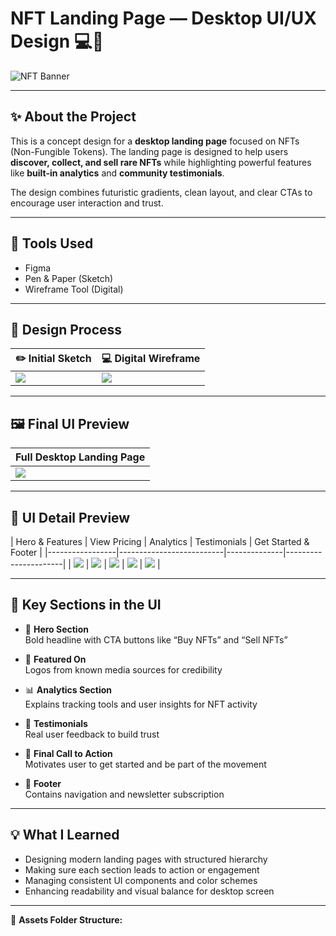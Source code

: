 # NFT Landing Page — Desktop UI/UX Design 💻🎨

![NFT Banner](./assets/nft-landing.png)

---

## ✨ About the Project

This is a concept design for a **desktop landing page** focused on NFTs (Non-Fungible Tokens). The landing page is designed to help users **discover, collect, and sell rare NFTs** while highlighting powerful features like **built-in analytics** and **community testimonials**.

The design combines futuristic gradients, clean layout, and clear CTAs to encourage user interaction and trust.

---

## 🎨 Tools Used
- Figma
- Pen & Paper (Sketch)
- Wireframe Tool (Digital)

---

## 🧠 Design Process

| ✏️ Initial Sketch | 💻 Digital Wireframe |
|-------------------|----------------------|
| ![](./assets/sketch.jpg) | ![](./assets/wireframe.jpg) |

---

## 🖼 Final UI Preview

| Full Desktop Landing Page |
|---------------------------|
| ![](./assets/nft-landing.png) |

---

## 🧩 UI Detail Preview

| Hero & Features | View Pricing | Analytics | Testimonials | Get Started & Footer |
|-----------------|--------------------------|--------------|----------------------|
| ![](./assets/NFTs_detail01.png) | ![](./assets/NFTs_detail02.png) | ![](./assets/NFTs_detail03.png) | ![](./assets/NFTs_detail04.png) | ![](./assets/NFTs_detail05.png) |

---

## 📌 Key Sections in the UI

- 🚀 **Hero Section**  
  Bold headline with CTA buttons like “Buy NFTs” and “Sell NFTs”

- 📰 **Featured On**  
  Logos from known media sources for credibility

- 📊 **Analytics Section**  
  Explains tracking tools and user insights for NFT activity

- 💬 **Testimonials**  
  Real user feedback to build trust

- 📣 **Final Call to Action**  
  Motivates user to get started and be part of the movement

- 🦶 **Footer**  
  Contains navigation and newsletter subscription

---

## 💡 What I Learned

- Designing modern landing pages with structured hierarchy
- Making sure each section leads to action or engagement
- Managing consistent UI components and color schemes
- Enhancing readability and visual balance for desktop screen

---

📁 **Assets Folder Structure:**